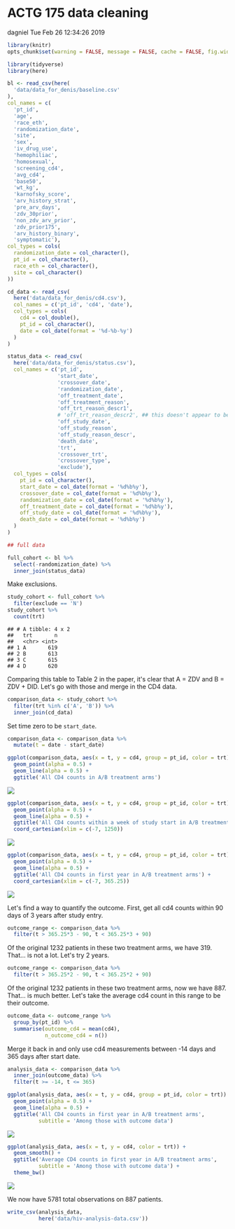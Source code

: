 ACTG 175 data cleaning
================
dagniel
Tue Feb 26 12:34:26 2019

``` r
library(knitr)
opts_chunk$set(warning = FALSE, message = FALSE, cache = FALSE, fig.width = 7, fig.height = 7)
```

``` r
library(tidyverse)
library(here)

bl <- read_csv(here(
  'data/data_for_denis/baseline.csv'
),
col_names = c(
  'pt_id',
  'age',
  'race_eth',
  'randomization_date',
  'site',
  'sex',
  'iv_drug_use',
  'hemophiliac',
  'homosexual',
  'screening_cd4',
  'avg_cd4',
  'base50',
  'wt_kg',
  'karnofsky_score',
  'arv_history_strat',
  'pre_arv_days',
  'zdv_30prior',
  'non_zdv_arv_prior',
  'zdv_prior175',
  'arv_history_binary',
  'symptomatic'),
col_types = cols(
  randomization_date = col_character(),
  pt_id = col_character(),
  race_eth = col_character(),
  site = col_character()
))

cd_data <- read_csv(
  here('data/data_for_denis/cd4.csv'),
  col_names = c('pt_id', 'cd4', 'date'),
  col_types = cols(
    cd4 = col_double(),
    pt_id = col_character(),
    date = col_date(format = '%d-%b-%y')
  )
)

status_data <- read_csv(
  here('data/data_for_denis/status.csv'),
  col_names = c('pt_id',
                'start_date',
                'crossover_date',
                'randomization_date',
                'off_treatment_date',
                'off_treatment_reason',
                'off_trt_reason_descr1',
                # 'off_trt_reason_descr2', ## this doesn't appear to be there.
                'off_study_date',
                'off_study_reason',
                'off_study_reason_descr',
                'death_date',
                'trt',
                'crossover_trt',
                'crossover_type',
                'exclude'),
  col_types = cols(
    pt_id = col_character(),
    start_date = col_date(format = '%d%b%y'),
    crossover_date = col_date(format = '%d%b%y'),
    randomization_date = col_date(format = '%d%b%y'),
    off_treatment_date = col_date(format = '%d%b%y'),
    off_study_date = col_date(format = '%d%b%y'),
    death_date = col_date(format = '%d%b%y')
  )
)
```

``` r
## full data
```

``` r
full_cohort <- bl %>%
  select(-randomization_date) %>%
  inner_join(status_data)
```

Make exclusions.

``` r
study_cohort <- full_cohort %>%
  filter(exclude == 'N')
study_cohort %>%
  count(trt)
```

    ## # A tibble: 4 x 2
    ##   trt       n
    ##   <chr> <int>
    ## 1 A       619
    ## 2 B       613
    ## 3 C       615
    ## 4 D       620

Comparing this table to Table 2 in the paper, it's clear that A = ZDV and B = ZDV + DID. Let's go with those and merge in the CD4 data.

``` r
comparison_data <- study_cohort %>%
  filter(trt %in% c('A', 'B')) %>%
  inner_join(cd_data) 
```

Set time zero to be `start_date`.

``` r
comparison_data <- comparison_data %>%
  mutate(t = date - start_date)

ggplot(comparison_data, aes(x = t, y = cd4, group = pt_id, color = trt)) +
  geom_point(alpha = 0.5) + 
  geom_line(alpha = 0.5) +
  ggtitle('All CD4 counts in A/B treatment arms')
```

![](03_hiv-data-cleaning_files/figure-markdown_github/unnamed-chunk-7-1.png)

``` r
ggplot(comparison_data, aes(x = t, y = cd4, group = pt_id, color = trt)) +
  geom_point(alpha = 0.5) + 
  geom_line(alpha = 0.5) +
  ggtitle('All CD4 counts within a week of study start in A/B treatment arms') +
  coord_cartesian(xlim = c(-7, 1250))
```

![](03_hiv-data-cleaning_files/figure-markdown_github/unnamed-chunk-7-2.png)

``` r
ggplot(comparison_data, aes(x = t, y = cd4, group = pt_id, color = trt)) +
  geom_point(alpha = 0.5) + 
  geom_line(alpha = 0.5) +
  ggtitle('All CD4 counts in first year in A/B treatment arms') +
  coord_cartesian(xlim = c(-7, 365.25))
```

![](03_hiv-data-cleaning_files/figure-markdown_github/unnamed-chunk-7-3.png)

Let's find a way to quantify the outcome. First, get all cd4 counts within 90 days of 3 years after study entry.

``` r
outcome_range <- comparison_data %>%
  filter(t > 365.25*3 - 90, t < 365.25*3 + 90)
```

Of the original 1232 patients in these two treatment arms, we have 319. That... is not a lot. Let's try 2 years.

``` r
outcome_range <- comparison_data %>%
  filter(t > 365.25*2 - 90, t < 365.25*2 + 90)
```

Of the original 1232 patients in these two treatment arms, now we have 887. That... is much better. Let's take the average cd4 count in this range to be their outcome.

``` r
outcome_data <- outcome_range %>%
  group_by(pt_id) %>%
  summarise(outcome_cd4 = mean(cd4),
            n_outcome_cd4 = n())
```

Merge it back in and only use cd4 measurements between -14 days and 365 days after start date.

``` r
analysis_data <- comparison_data %>%
  inner_join(outcome_data) %>%
  filter(t >= -14, t <= 365)

ggplot(analysis_data, aes(x = t, y = cd4, group = pt_id, color = trt)) +
  geom_point(alpha = 0.5) + 
  geom_line(alpha = 0.5) +
  ggtitle('All CD4 counts in first year in A/B treatment arms',
          subtitle = 'Among those with outcome data')
```

![](03_hiv-data-cleaning_files/figure-markdown_github/unnamed-chunk-11-1.png)

``` r
ggplot(analysis_data, aes(x = t, y = cd4, color = trt)) +
  geom_smooth() +
  ggtitle('Average CD4 counts in first year in A/B treatment arms',
          subtitle = 'Among those with outcome data') +
  theme_bw()
```

![](03_hiv-data-cleaning_files/figure-markdown_github/unnamed-chunk-11-2.png)

We now have 5781 total observations on 887 patients.

``` r
write_csv(analysis_data,
          here('data/hiv-analysis-data.csv'))
```
